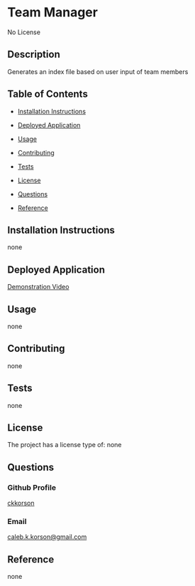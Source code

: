 # Team Manager
    
No License
    
## Description
    
Generates an index file based on user input of team members
    
## Table of Contents
    
- [Installation Instructions](#installation-instructions)
    
- [Deployed Application](#deployed-application)
    
- [Usage](#usage)
    
- [Contributing](#contributing)
    
- [Tests](#tests)
    
- [License](#license)
    
- [Questions](#questions)
    
- [Reference](#reference)
    
## Installation Instructions
    
none
    
## Deployed Application
    
[Demonstration Video](https://drive.google.com/file/d/1eo2wkPsVhNdcVf8qHONIvMQsU5eWbQ7r/view)
    
## Usage
    
none
    
## Contributing
    
none
    
## Tests
    
none
    
## License
    
The project has a license type of: none
    
## Questions
    
### Github Profile
    
[ckkorson](https://github.com/ckkorson)
    
### Email
    
caleb.k.korson@gmail.com
    
## Reference
    
none
